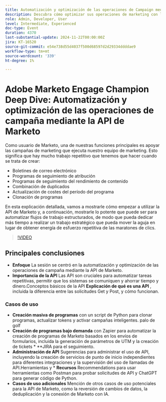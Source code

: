 ```yaml
---
title: Automatización y optimización de las operaciones de Campaign mediante la API de Marketo
description: Descubra cómo optimizar sus operaciones de marketing con la API de Marketo en esta explicación detallada, donde demostraremos cómo automatizar tareas repetitivas como la creación de boletines de correo electrónico, el seguimiento de programas, la combinación de duplicados, la actualización de costes de programas y los programas de clonación, lo que le permite centrarse en iniciativas estratégicas.
role: Admin, Developer, User
level: Intermediate, Experienced
doc-type: Event
duration: 4370
last-substantial-update: 2024-11-22T00:00:00Z
jira: KT-16520
source-git-commit: e54e738d55d4037f500d68597d2d29334ddddae9
workflow-type: tm+mt
source-wordcount: '339'
ht-degree: 1%

---
```



# Adobe Marketo Engage Champion Deep Dive: Automatización y optimización de las operaciones de campaña mediante la API de Marketo

Como usuario de Marketo, una de nuestras funciones principales es apoyar las campañas de marketing que ejecuta nuestro equipo de marketing. Esto significa que hay mucho trabajo repetitivo que tenemos que hacer cuando se trata de crear:

* Boletines de correo electrónico
* Programas de seguimiento de atribución
* Programas de seguimiento del rendimiento de contenido
* Combinación de duplicados
* Actualización de costes del período del programa
* Clonación de programas

En esta explicación detallada, vamos a mostrarle cómo empezar a utilizar la API de Marketo y, a continuación, mostrarle lo potente que puede ser para automatizar flujos de trabajo estructurados, de modo que pueda dedicar más tiempo a realizar un trabajo estratégico que pueda mover la aguja en lugar de obtener energía de esfuerzo repetitiva de las maratones de clics.

>[!VIDEO](https://video.tv.adobe.com/v/3440396/?learn=on&enablevpops)

## Principales conclusiones

* **Enfoque** La sesión se centró en la automatización y optimización de las operaciones de campaña mediante la API de Marketo.
* **Importancia de la API** Las API son cruciales para automatizar tareas repetitivas, permitir que los sistemas se comuniquen y ahorrar tiempo y dinero.Conceptos básicos de la API **&#x200B; Explicación de qué es una API &#x200B;**, incluida la diferencia entre las solicitudes Get y Post, y cómo funcionan.

### Casos de uso

* **Creación masiva de programas** con un script de Python para clonar programas, actualizar tokens y activar campañas inteligentes. palo de golf
* **Creación de programas bajo demanda** con Zapier para automatizar la creación de programas de Marketo basados en los envíos de formularios, incluida la generación de parámetros de UTM y la creación de tickets * **JIRA para el seguimiento.
* **Administración de API** Sugerencias para administrar el uso de API, incluyendo la creación de servicios de punto de inicio independientes para diferentes integraciones y la supervisión del uso de llamadas de API.Herramientas y * **Recursos** Recommendations para usar herramientas como Postman para probar solicitudes de API y ChatGPT para generar código de Python.
* **Casos de uso adicionales** Mención de otros casos de uso potenciales para la API de Marketo, como la reversión de cambios de datos, la deduplicación y la conexión de Marketo con IA.